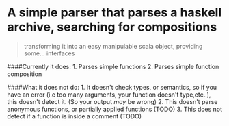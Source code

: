 # A simple parser that parses a haskell archive, searching for compositions
>transforming it into an easy manipulable scala object, providing some... interfaces

####Currently it does:
	1. Parses simple functions
	2. Parses simple function composition

####What it does not do:
	1. It doesn't check types, or semantics, so if you have an error (i.e too many arguments, your function doesn't type,etc..), this doesn't detect it. (So your output *may* be wrong)
	2. This doesn't parse anonymous functions, or partially applied functions (TODO)
	3. This does not detect if a function is inside a comment (TODO)
